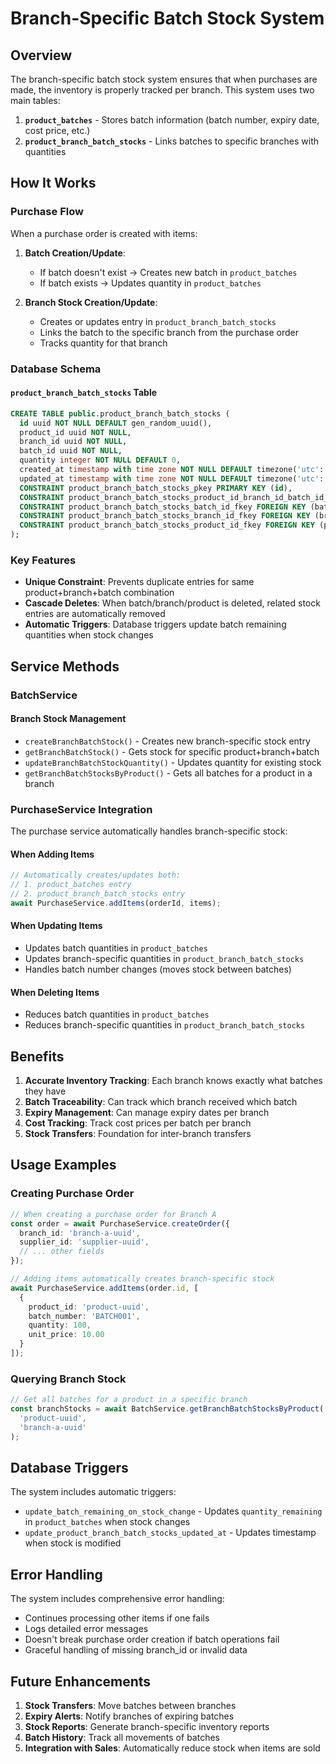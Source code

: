 # Branch-Specific Batch Stock System

## Overview

The branch-specific batch stock system ensures that when purchases are made, the inventory is properly tracked per branch. This system uses two main tables:

1. **`product_batches`** - Stores batch information (batch number, expiry date, cost price, etc.)
2. **`product_branch_batch_stocks`** - Links batches to specific branches with quantities

## How It Works

### Purchase Flow

When a purchase order is created with items:

1. **Batch Creation/Update**: 
   - If batch doesn't exist → Creates new batch in `product_batches`
   - If batch exists → Updates quantity in `product_batches`

2. **Branch Stock Creation/Update**:
   - Creates or updates entry in `product_branch_batch_stocks`
   - Links the batch to the specific branch from the purchase order
   - Tracks quantity for that branch

### Database Schema

#### `product_branch_batch_stocks` Table
```sql
CREATE TABLE public.product_branch_batch_stocks (
  id uuid NOT NULL DEFAULT gen_random_uuid(),
  product_id uuid NOT NULL,
  branch_id uuid NOT NULL,
  batch_id uuid NOT NULL,
  quantity integer NOT NULL DEFAULT 0,
  created_at timestamp with time zone NOT NULL DEFAULT timezone('utc'::text, now()),
  updated_at timestamp with time zone NOT NULL DEFAULT timezone('utc'::text, now()),
  CONSTRAINT product_branch_batch_stocks_pkey PRIMARY KEY (id),
  CONSTRAINT product_branch_batch_stocks_product_id_branch_id_batch_id_key UNIQUE (product_id, branch_id, batch_id),
  CONSTRAINT product_branch_batch_stocks_batch_id_fkey FOREIGN KEY (batch_id) REFERENCES product_batches (id) ON DELETE CASCADE,
  CONSTRAINT product_branch_batch_stocks_branch_id_fkey FOREIGN KEY (branch_id) REFERENCES branches (id) ON DELETE CASCADE,
  CONSTRAINT product_branch_batch_stocks_product_id_fkey FOREIGN KEY (product_id) REFERENCES products (id) ON DELETE CASCADE
);
```

### Key Features

- **Unique Constraint**: Prevents duplicate entries for same product+branch+batch combination
- **Cascade Deletes**: When batch/branch/product is deleted, related stock entries are automatically removed
- **Automatic Triggers**: Database triggers update batch remaining quantities when stock changes

## Service Methods

### BatchService

#### Branch Stock Management
- `createBranchBatchStock()` - Creates new branch-specific stock entry
- `getBranchBatchStock()` - Gets stock for specific product+branch+batch
- `updateBranchBatchStockQuantity()` - Updates quantity for existing stock
- `getBranchBatchStocksByProduct()` - Gets all batches for a product in a branch

### PurchaseService Integration

The purchase service automatically handles branch-specific stock:

#### When Adding Items
```typescript
// Automatically creates/updates both:
// 1. product_batches entry
// 2. product_branch_batch_stocks entry
await PurchaseService.addItems(orderId, items);
```

#### When Updating Items
- Updates batch quantities in `product_batches`
- Updates branch-specific quantities in `product_branch_batch_stocks`
- Handles batch number changes (moves stock between batches)

#### When Deleting Items
- Reduces batch quantities in `product_batches`
- Reduces branch-specific quantities in `product_branch_batch_stocks`

## Benefits

1. **Accurate Inventory Tracking**: Each branch knows exactly what batches they have
2. **Batch Traceability**: Can track which branch received which batch
3. **Expiry Management**: Can manage expiry dates per branch
4. **Cost Tracking**: Track cost prices per batch per branch
5. **Stock Transfers**: Foundation for inter-branch transfers

## Usage Examples

### Creating Purchase Order
```typescript
// When creating a purchase order for Branch A
const order = await PurchaseService.createOrder({
  branch_id: 'branch-a-uuid',
  supplier_id: 'supplier-uuid',
  // ... other fields
});

// Adding items automatically creates branch-specific stock
await PurchaseService.addItems(order.id, [
  {
    product_id: 'product-uuid',
    batch_number: 'BATCH001',
    quantity: 100,
    unit_price: 10.00
  }
]);
```

### Querying Branch Stock
```typescript
// Get all batches for a product in a specific branch
const branchStocks = await BatchService.getBranchBatchStocksByProduct(
  'product-uuid', 
  'branch-a-uuid'
);
```

## Database Triggers

The system includes automatic triggers:

- `update_batch_remaining_on_stock_change` - Updates `quantity_remaining` in `product_batches` when stock changes
- `update_product_branch_batch_stocks_updated_at` - Updates timestamp when stock is modified

## Error Handling

The system includes comprehensive error handling:

- Continues processing other items if one fails
- Logs detailed error messages
- Doesn't break purchase order creation if batch operations fail
- Graceful handling of missing branch_id or invalid data

## Future Enhancements

1. **Stock Transfers**: Move batches between branches
2. **Expiry Alerts**: Notify branches of expiring batches
3. **Stock Reports**: Generate branch-specific inventory reports
4. **Batch History**: Track all movements of batches
5. **Integration with Sales**: Automatically reduce stock when items are sold
